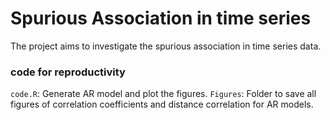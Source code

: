 # Spurious Association in time series

The project aims to investigate the spurious association in time series data.

### code for reproductivity

`code.R`: Generate AR model and plot the figures.
`Figures`: Folder to save all figures of correlation coefficients and distance correlation for AR models.
